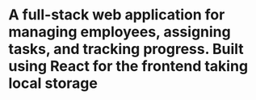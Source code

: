# A full-stack web application for managing employees, assigning tasks, and tracking progress. Built using React for the frontend taking local storage
